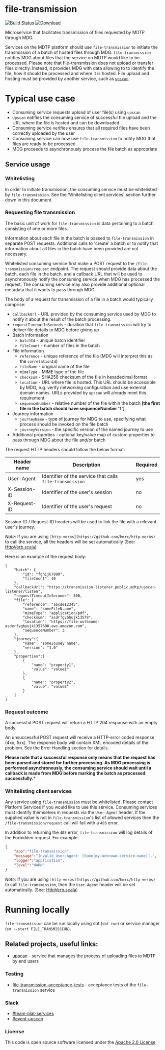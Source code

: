# file-transmission

[![Build Status](https://travis-ci.org/hmrc/file-transmission.svg)](https://travis-ci.org/hmrc/file-transmission) [ ![Download](https://api.bintray.com/packages/hmrc/releases/file-transmission/images/download.svg) ](https://bintray.com/hmrc/releases/file-transmission/_latestVersion)

Microservice that facilitates transmission of files requested by MDTP through MDG.

Services on the MDTP platform should use `file-transmission` to initiate the transmission of a batch of hosted files through MDG. `file-transmission` notifies MDG about files that the service on MDTP would like to be processed. Please note that file-transmission does not upload or transfer files directly. Instead, it provides MDG with data allowing to to identify the file, how it should be processed and where it is hosted. File upload and hosting must be provided by another service, such as [`upscan`](https://github.com/hmrc/upscan-initiate).

# Typical use case

- Consuming service requests upload of user file(s) using `upscan`
- `Upscan` notifies the consuming service of successful file upload and the URL where the file is hosted and can be downloaded
- Consuming service verifies ensures that all required files have been correctly uploaded by the user
- Consuming service can now use `file-transmission` to notify MDG that files are ready to be processed
- MDG proceeds to asynchronously process the file batch as appropriate

## Service usage

### Whitelisting

In order to initiate transmission, the consuming service must be whitelisted by `file-transmission`. See the 'Whitelisting client services' section further down in this document.

### Requesting file transmission

The basic unit of work for `file-transmission` is data pertaining to a batch consisting of one or more files.

Information about each file in the batch is passed to `file-transmission` in separate POST requests. 
Additional calls to 'create' a batch or to notify that information about all files in the batch have 
been provided are not necessary.

Whitelisted consuming service first make a POST request to the `/file-transmission/request` endpoint. 
The request should provide data about the batch, each file in the batch, and a callback URL that will be used to asynchronously notify the consuming service when MDG has processed the request. The consuming service may also provide additional optional metadata that it wants to pass through MDG.

The body of a request for transmission of a file in a batch would typically comprise:
- `callbackUrl` - URL provided by the consuming service used by MDG to notify it about the result of the batch processing.
- `requestTimeoutInSeconds` - duration that `file-transmission` will try to deliver file details to MDG before giving up
- Batch information
  - `batchId` - unique batch identifier
  - `fileCount` - number of files in the batch
- File information
  - `reference` - unique reference of the file (MDG will interpret this as the `correlationId`)
  - `fileName` - original name of the file
  - `mimeType` - MIME type of the file
  - `checksum` - SHA256 checksum of the file in hexadecimal format
   - `location` - URL where file is hosted. This URL should be accessible by MDG, e.g. verify networking configuration and use external domain names. URLs provided by `upscan` will already meet this requirement.
  - `sequenceNumber` - relative number of the file within the batch **[the first file in the batch should have sequenceNumber '1']**
- Journey information
  - `journeyName` - type of journey for MDG to use, specifying what process should be invoked on the file batch
  - `journeyVersion` - the specific version of the named journey to use
- Additional properties - optional key/value map of custom properties to pass through MDG about the file and/or batch

The request HTTP headers should follow the below format:

| Header name | Description | Required |
|--------------|-----------|--------|
| User-Agent | Identifier of the service that calls `file-transmission` | yes |
| X-Session-ID | Identifier of the user's session | no  |
| X-Request-ID | Identifier of the user's request | no |

Session-ID / Request-ID headers will be used to link the file with a relevant user's journey.

*Note:* If you are using `[http-verbs](https://github.com/hmrc/http-verbs)` to call the service, all the headers will be set automatically
(See: [HttpVerb.scala](https://github.com/hmrc/http-verbs/blob/2807dc65f64009bd7ce1f14b38b356e06dd23512/src/main/scala/uk/gov/hmrc/http/HttpVerb.scala#L53))

Here is an example of the request body:
```
{
	"batch": {
		"id": "fghij67890",
		"fileCount": 10
	},
	"callbackUrl": "https://transmission-listener.public.mdtp/upscan-listener/listen",
	"requestTimeoutInSeconds": 300,
	"file": {				
		"reference": "abcde12345",
		"name": "someFileN.ame",
		"mimeType": "application/pdf",
		"checksum": "asdrfgvbhujk13579",
		"location": "https://file-outbound-asderfvghyujk1357690.aws.amazon.com",	
		"sequenceNumber": 3
	},
	"journey":{
		"name": "someJouney name",
		"version": "1.0"
	},
	"properties":[
		{
			"name": "property1",
			"value": "value1"
		},
		{
			"name": "property2",
			"value": "value2"
		}
	]			
}
```

### Request outcome

A successful POST request will return a HTTP 204 response with an empty body.

An unsuccessful POST request will receive a HTTP-error coded response (4xx, 5xx). The response body will contain XML encoded details of the problem. See the Error Handling section for details.

**Please note that a successful response only means that the request has been parsed and stored for further processing. As MDG processing is performed asynchronously, the consuming service should wait until a callback is made from MDG before marking the batch as processed successfully.***


### Whitelisting client services

Any service using `file-transmission` must be whitelisted. Please contact Platform Services if you would like to use this service.
Consuming services must identify themselves in requests via the `User-Agent` header. If the supplied value is not in `file-transmission`'s list of allowed services then the `/file-transmission/request` call will fail with a `403` error.

In addition to returning the `403` error, `file-transmission` will log details of the Forbidden request. For example:

```json
{
    "app":"file-transmission",
    "message":"Invalid User-Agent: [Some(my-unknown-service-name)].",
    "logger":"application",
    "level":"WARN"
}
```

*Note:* If you are using `[http-verbs](https://github.com/hmrc/http-verbs)` to call `file-transmission`, then the `User-Agent` header will be set automatically.
(See: [HttpVerb.scala](https://github.com/hmrc/http-verbs/blob/2807dc65f64009bd7ce1f14b38b356e06dd23512/src/main/scala/uk/gov/hmrc/http/HttpVerb.scala#L53))


# Running locally

`file-transmission` can be run locally using sbt (`sbt run`) or service manager (`sm --start FILE_TRANSMISSION`).

## Related projects, useful links:

* [upscan](https://github.com/hmrc/upscan-initiate) - service that manages the process of uploading files to MDTP by end users

### Testing
* [file-transmission-acceptance-tests](https://github.com/hmrc/file-transmisson-acceptance-tests) - acceptance tests of the `file-transmission` service

### Slack
* [#team-plat-services](https://hmrcdigital.slack.com/messages/C705QD804/)
* [#event-upscan](https://hmrcdigital.slack.com/messages/C8XPL559N)


### License

This code is open source software licensed under the [Apache 2.0 License]("http://www.apache.org/licenses/LICENSE-2.0.html")
